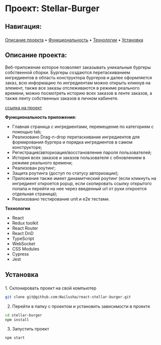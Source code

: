 # Проект: Stellar-Burger

## Навигация:

<h3 align="center"></h3>
  <a href="#about">Описание проекта</a>
  •
  <a href="#functionality">Функциональность</a>
  •
  <a href="#techs">Технологии</a>
  •
  <a href="#install">Установка</a>

## Описание проекта:

<h4 id="about"></h4>
Веб-приложение которое позволяет заказывать уникальные бургеры собственной сборки.
Бургеры создаются перетаскиванием ингредиентов в область конструктора бургеров и далее оформляется заказ, всю информацию по ингредиентам можно открыть кликнув на элемент, также все заказы отслеживаются в режиме реального времени, можно посмотреть историю всех заказов в ленте заказов, а также ленту собственных заказов в личном кабинете.

[ссылка на проект](https://nailusha.github.io/react-stellar-burger/)

**Функциональность приложения:**

<ul id="functionality">
  <li>Главная страница с ингредиентами, перемещение по категориям с помощью tab;</li>
  <li>Реализовано Drag-n-drop перетаскивание ингредиентов для формирования бургера и порядка ингредиентов в самом конструкторе;</li> 
  <li>Регистрация/авторизация/восстановление пароля пользователей;</li>
  <li>История всех заказов и заказов пользователя с обновлением в режиме реального времени;</li>
  <li>Реализован роутинг;</li>
  <li>Защита роутинга (доступ по статусу авторизации);</li>
  <li>Приложение также имеет динамитческий роутинг (если кликнуть на ингредиент откроется popup, если скопировать ссылку открытого попапа и перейти на нее через введенный url от руки откроется отдельная страница);</li>
  <li>Реализовано тестирование unit и e2e тестами.</li>
</ul>

**Технологии**

<ul id="techs">
  <li>React</li>
  <li>Redux toolkit</li>
  <li>React Router</li>
  <li>React DnD</li>
  <li>TypeScript</li>
  <li>WebSocket</li>
  <li>CSS Modules</li>
  <li>Cypress</li>
  <li>Jest</li>
</ul>

## Установка

<h3 id="install"></h3>
1. Склонировать проект на свой компьютер

```bash
git clone git@github.com:Nailusha/react-stellar-burger.git
```

2. Перейти в папку с проектом и установить зависимости в проекте

```bash
cd stellar-burger
npm install
```

3. Запустить проект

```bash
npm start
```